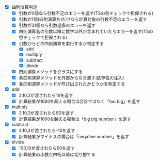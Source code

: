 - [x] 四則演算判定
  - [x] 引数が0個なら引数不足のエラーを返す(TSの型チェックで担保される)
  - [x] 引数が1個(四則演算名)だけなら計算対象の引数不足のエラーを返す
  - [x] 引数が31個なら引数過多のエラーを返す
  - [x] 四則演算名の引数以降に数字以外が含まれていたらエラーを返す(TSの型チェックで担保される)
  - [x] 引数からどの四則演算を実行するか判定する
    - [x] add
    - [x] multiply
    - [x] subtract
    - [x] divide
  - [x] 四則演算メソッドをクラスにする
  - [x] 各四則演算メソッドを外部から引き渡す(依存性の注入)
  - [x] 各四則演算メソッドが呼び出されたかどうかを判定する

- [x] add
  - [x] 3,10,3が渡されたら16を返す
  - [x] 計算結果が1000を超える場合は合計ではなく「too big」を返す

- [x] multiply
  - [x] 3,10,3が渡されたら90を返す
  - [x] 計算結果が1000を越える場合は「big big number」を返す

- [x] subtract
  - [x] 3,10,3が渡されたら-10を返す
  - [x] 計算結果がマイナスの場合は「negative number」を返す

- [x] divide
  - [x] 100,10が渡されたら90を返す
  - [x] 計算結果の小数点四桁以降は切り捨てる